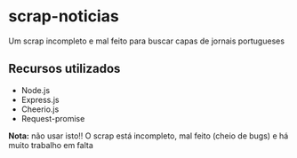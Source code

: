 # scrap-noticias
Um scrap incompleto e mal feito para buscar capas de jornais portugueses

## Recursos utilizados
- Node.js
- Express.js
- Cheerio.js
- Request-promise

**Nota:** não usar isto!! O scrap está incompleto, mal feito (cheio de bugs) e há muito trabalho em falta
